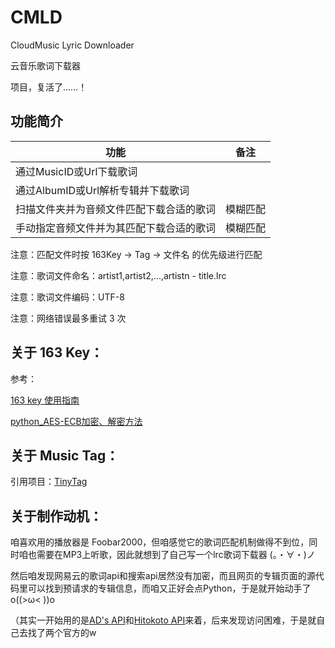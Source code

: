 # CMLD

CloudMusic Lyric Downloader

云音乐歌词下载器

项目，复活了……！

## 功能简介

功能 | 备注
------- | ---
通过MusicID或Url下载歌词 | 
通过AlbumID或Url解析专辑并下载歌词 |
扫描文件夹并为音频文件匹配下载合适的歌词 | 模糊匹配
手动指定音频文件并为其匹配下载合适的歌词 | 模糊匹配

注意：匹配文件时按 163Key -> Tag -> 文件名 的优先级进行匹配

注意：歌词文件命名：artist1,artist2,...,artistn - title.lrc

注意：歌词文件编码：UTF-8

注意：网络错误最多重试 3 次

## 关于 163 Key：

参考：

[163 key 使用指南](https://www.morfans.cn/archives/2793)

[python_AES-ECB加密、解密方法](https://blog.csdn.net/qq_45664055/article/details/123348485)

## 关于 Music Tag：

引用项目：[TinyTag](https://github.com/devsnd/tinytag)

## 关于制作动机：

咱喜欢用的播放器是 Foobar2000，但咱感觉它的歌词匹配机制做得不到位，同时咱也需要在MP3上听歌，因此就想到了自己写一个lrc歌词下载器 (。・∀・)ノ

然后咱发现网易云的歌词api和搜索api居然没有加密，而且网页的专辑页面的源代码里可以找到预请求的专辑信息，而咱又正好会点Python，于是就开始动手了 o((>ω< ))o

（其实一开始用的是[AD's API](api.imjad.cn)和[Hitokoto API](https://github.com/a632079/teng-koa/blob/master/netease.md)来着，后来发现访问困难，于是就自己去找了两个官方的w
